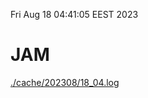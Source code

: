 Fri Aug 18 04:41:05 EEST 2023
# JAM
<a href='./cache/202308/18_04.log'>./cache/202308/18_04.log</a>

